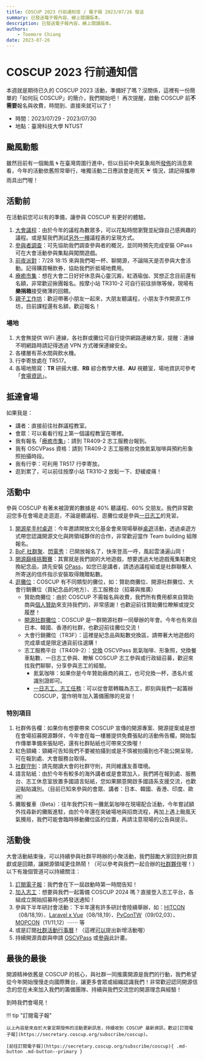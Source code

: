 ```yaml
---
title: COSCUP 2023 行前通知信 / 電子報 2023/07/26 發送
summary: 已發送電子報內容，線上閱讀版本。
description: 已發送電子報內容，線上閱讀版本。
authors:
    - Toomore Chiang
date: 2023-07-26
---
```


# COSCUP 2023 行前通知信

本週就是期待已久的 COSCUP 2023 活動，準備好了嗎？沒關係，這裡有一份簡單的「如何玩 COSCUP」的簡介，我們開始吧！
再次提醒，啟動 COSCUP 前**不需要**報名與收費，時間到、直接來就可以了！

- 時間：2023/07/29 - 2023/07/30
- 地點：臺灣科技大學 NTUST

## 颱風動態

雖然目前有一個颱風 🌀 在臺灣周圍行進中，但以目前中央氣象局所[發佈](https://www.cwb.gov.tw/V8/C/P/Typhoon/TY_WARN.html)的消息來看，今年的活動依舊照常舉行，唯獨活動二日應該會是雨天 ☔️ 情況，請記得攜帶雨具出門喔！

## 活動前

在活動前您可以有的準備，讓參與 COSCUP 有更好的體驗。

1. [大會議程](https://coscup.org/2023/zh-TW/session)：由於今年的議程為數眾多，可以花點時間瀏覽並紀錄自己感興趣的議程。或是幫我們測試[另外一種](https://volunteer.coscup.org/schedule/2023)議程表的呈現方式。
2. [參與者調查](https://coscup.org/2023-survey/)：可先協助我們調查參與者的概況，並同時預先完成安裝 OPass 可在大會活動參與集點與闖關遊戲。
3. [前夜派對](https://blog.coscup.org/2023/07/welcome-party-20230728-1815-2130-utc8.html)：7/28 18:15 來與我們喝一杯、聊開源，不論隔天是否參與大會活動。記得購買暢飲券，協助我們折抵場地費用。
4. [療癒市集](https://blog.coscup.org/2023/07/introducing-healing-market-with-yoga.html)：想在大會二日好好休息與心靈沉澱，紅酒瑜伽、冥想正念目前還有名額，非常歡迎揪團報名。按摩小站 TR310-2 可自行前往排隊等候，現場有**樂捐箱**接受微薄的回饋。
5. [親子工作坊](https://blog.coscup.org/2023/07/parent-child-workshops.html)：歡迎帶著小朋友一起來，大朋友聽議程，小朋友手作開源工作坊，目前課程還有名額，歡迎報名！

### 場地

1. 大會無提供 WiFi 連線，各社群或攤位可自行提供網路連線方案，提醒：連線不明網路時請記得透過 VPN 方式確保連線安全。
2. 各樓層有茶水間與飲水機。
3. 行李寄放處在 TR517。
4. 各場地簡寫：**TR** 研揚大樓、**RB** 綜合教學大樓、**AU** 視聽室，場地資訊可參考「[會場資訊](https://coscup.org/2023/zh-TW/venue)」。

## 抵達會場

如果我是：

- 講者：直接前往社群議程教室。
- 會眾：可以看看行程上第一個議程教室在哪裡。
- 我有報名「[療癒市集](https://blog.coscup.org/2023/07/introducing-healing-market-with-yoga.html)」：請到 TR409-2 志工服務台報到。
- 我有 OSCVPass 資格：請到 TR409-2 志工服務台兌換氮氣咖啡與預約形象照拍攝時段。
- 我有行李：可利用 TR517 行李寄放。
- 逛到累了，可以前往按摩小站 TR310-2 放鬆一下、舒緩痠痛！

## 活動中

參與 COSCUP 有著未被證實的數據是 40% 聽議程、60% 交朋友。我們非常歡迎您多在會場走走逛逛，不論是聽議程、逛攤位或是參與[一日志工](https://volunteer.coscup.org/tasks/2023)的見習。

1. [開源星手村桌遊](https://forms.gle/YYaaiwBpeQu1MTYF9)：今年邀請開放文化基金會來現場舉辦[桌遊](https://openstartervillage.ocf.tw/)活動，透過桌遊方式帶您認識開源文化與跨領域夥伴的合作，非常歡迎當作 Team building 組隊報名。
2. [BoF 社群聚](https://blog.coscup.org/2023/07/coscup-2023-bof-hacking-room.html)、[閃電秀](https://blog.coscup.org/2023/07/coscup-lightning-talk-20.html)：已開放報名了，快來登高一呼，風起雲湧遍山岡！
3. [開源巔峰挑戰賽](https://blog.coscup.org/2023/07/blog-post.html)：其實就是我們說的大地遊戲，想要透過大地遊戲蒐集點數兌換紀念品，請先安裝 [OPass](https://opass.app/)，如您已是講者，請透過議程組或是社群聯繫人所寄送的信件指示安裝取得餽贈點數。
4. [逛攤位](https://coscup.org/2023/zh-TW/venue)：COSCUP 有不同類型的攤位，如：贊助商攤位、開源社群攤位、大會行銷攤位（買紀念品的地方）、志工服務台（招募與推廣）
   - 贊助商攤位：由於 COSCUP 不需報名與收費，我們所有費用都來自贊助商與[個人贊助](https://ocf.neticrm.tw/civicrm/contribute/transact?reset=1&id=69)來支持我們的，非常感謝！也歡迎前往贊助攤位瞭解或提交履歷！
   - [開源社群攤位](https://blog.coscup.org/2023/06/coscup2023-booth.html)：COSCUP 是一群開源社群一同舉辦的年會。今年也有來自日本、韓國、香港的社群，也歡迎前往攤位交流！
   - 大會行銷攤位（TR3F）：這裡是紀念品與點數兌換區，請帶著大地遊戲的完成章或是限定通貨前往選購！
   - 志工服務平台（TR409-2）：[兌換](https://blog.coscup.org/2023/07/oscvpass.html) OSCVPass 氮氣咖啡、形象照，兌換餐車點數、一日志工參與、瞭解 COSCUP 志工參與或行政組召募，歡迎來找我們聊聊，分享參與志工的經驗。
     - 氮氣咖啡：如果你是今年贊助廠商的員工，也可兌換一杯，憑名片或識別證即可。
     - [一日志工、志工任務](https://volunteer.coscup.org/tasks/2023)：可以從會眾轉職為志工，即刻與我們一起籌辦 COSCUP，當作明年加入籌備團隊的見習！

### 特別項目

1. 社群佈告欄：如果你有想要帶來 COSCUP 宣傳的開源專案、開源提案或是想在會場招募開源夥伴，今年會在每一樓層提供免費張貼的活動佈告欄，開始製作傳單準備來張貼吧，還有社群貼紙也可帶來交換喔！
2. 紅色頸繩：頸繩可告知我們不要被拍攝到或是不慎被拍攝到也不能公開呈現，可在報到處、大會服務台取得。
3. [社群守則](https://hackmd.io/@coscup/cococo-zh)：請先閱讀大會的社群守則，共同維護友善環境。
4. 語言貼紙：由於今年有較多的海外講者或是會眾加入，我們將在報到處、服務台、志工休息室放置多國語言貼紙，您如果願意開啟多國語系支援交流，也歡迎黏貼識別。（目前已知來參與的會眾、講者：日本、韓國、香港、印度、歐洲）
5. 攤販餐車（Beta）：往年我們只有一攤氮氣咖啡在現場配合活動，今年嘗試額外找尋新的攤販進駐，由於今年還在突破場地與招商流程，再加上遇上颱風天氣攪局，我們可能會臨時移動攤位區的位置，再請注意現場的公告與提示。

## 活動後

大會活動結束後，可以持續參與社群平時辦的小聚活動，我們鼓勵大家回到社群貢獻或是回饋，讓開源領域更佳熱鬧！（可以參考與我們一起合辦的[社群夥伴](https://coscup.org/2023/zh-TW/community)喔！）
以下有幾個管道可以持續關注：

1. [訂閱電子報](https://secretary.coscup.org/subscribe/coscup)：我們會在下一屆啟動時第一時間告知！
2. [加入志工](https://volunteer.coscup.org/)：想要與我們一起籌備 COSCUP 2024 嗎？直接登入志工平台，各組成立開始招募時也將發送通知！
3. 參與下半年研討會活動：下半年還有許多研討會陸續舉辦，如：[HITCON](https://hitcon.org/)（08/18,19）、[Laravel x Vue](https://laravelconf.tw/)（08/18,19）、[PyConTW](https://tw.pycon.org/)（09/02,03）、[MOPCON](https://mopcon.org/)（11/11,12）⋯⋯ 等
4. 或是訂閱[社群活動行事曆](https://calendar.google.com/calendar/embed?src=p09uh8cg4uvt2ij4obf45cltsk%40group.calendar.google.com&ctz=Asia%2FTaipei)！（這裡[可以](https://forms.gle/J52atxyfXHy3mhed9)提出新增活動喔）
5. 持續開源貢獻與申請 [OSCVPass](https://ocf.tw/p/oscvpass/) 或[參與](https://github.com/ocftw/OSCVPass/)此計畫。

## 最後的最後

開源精神依舊是 COSCUP 的核心，與社群一同推廣開源是我們的行動，我們希望從今年開始慢慢走向國際舞台，讓更多會眾或組織認識我們！非常歡迎認同開源信念的您在未來加入我們的籌備團隊、持續與我們交流您的開源理念與經驗！

到時我們會場見！

!!! tip "訂閱電子報"

    以上內容是來自於大會定期發佈的活動更新訊息，持續收到 COSCUP 最新資訊，歡迎[訂閱電子報](https://secretary.coscup.org/subscribe/coscup)。

    [前往訂閱電子報](https://secretary.coscup.org/subscribe/coscup){ .md-button .md-button--primary }
